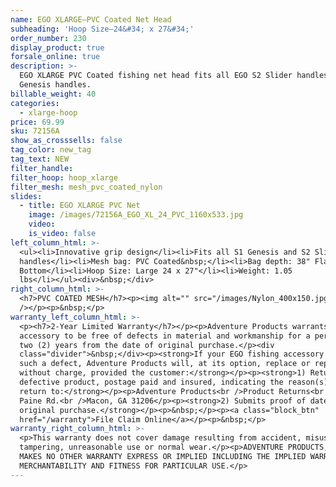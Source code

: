 ```yaml
---
name: EGO XLARGE—PVC Coated Net Head
subheading: 'Hoop Size—24&#34; x 27&#34;'
order_number: 230
display_product: true
forsale_online: true
description: >-
  EGO XLARGE PVC Coated fishing net head fits all EGO S2 Slider handles and S1
  Genesis handles.
billable_weight: 40
categories:
  - xlarge-hoop
price: 69.99
sku: 72156A
show_as_crosssells: false
tag_color: new_tag
tag_text: NEW
filter_handle:
filter_hoop: hoop_xlarge
filter_mesh: mesh_pvc_coated_nylon
slides:
  - title: EGO XLARGE PVC Net
    image: /images/72156A_EGO_XL_24_PVC_1160x533.jpg
    video:
    is_video: false
left_column_html: >-
  <ul><li>Innovative grip design</li><li>Fits all S1 Genesis and S2 Slider
  handles</li><li>Mesh bag: PVC Coated&nbsp;</li><li>Bag depth: 38" Flat
  Bottom</li><li>Hoop Size: Large 24 x 27"</li><li>Weight: 1.05
  lbs</li></ul><div>&nbsp;</div>
right_column_html: >-
  <h7>PVC COATED MESH</h7><p><img alt="" src="/images/Nylon_400x150.jpg"
  /></p><p>&nbsp;</p>
warranty_left_column_html: >-
  <p><h7>2-Year Limited Warranty</h7></p><p>Adventure Products warrants your EGO
  accessory to be free of defects in material and workmanship for a period of
  two (2) years from the date of original purchase.</p><div
  class="divider">&nbsp;</div><p><strong>If your EGO fishing accessory exhibits
  such a defect, Adventure Products will, at its option, replace or repair it
  without charge, provided the customer:</strong></p><p><strong>1) Returns the
  defective product, postage paid and insured, indicating the reason(s) for the
  return to:</strong></p><p>Adventure Products<br />Product Returns<br />889 Guy
  Paine Rd.<br />Macon, GA 31206</p><p><strong>2) Submits proof of date of
  original purchase.</strong></p><p>&nbsp;</p><p><a class="block_btn"
  href="/warranty">File Claim Online</a></p><p>&nbsp;</p>
warranty_right_column_html: >-
  <p>This warranty does not cover damage resulting from accident, misuse, abuse,
  tampering, unreasonable use or normal wear.</p><p>ADVENTURE PRODUCTS, INC.
  MAKES NO OTHER WARRANTY EXPRESS OR IMPLIED INCLUDING THE IMPLIED WARRANTIES OF
  MERCHANTABILITY AND FITNESS FOR PARTICULAR USE.</p>
---
```

